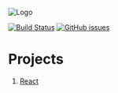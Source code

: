 ![Logo][Logo]

[![Build Status][Status]](https://travis-ci.org/tacsio/udemy)
[![GitHub issues][Issues]](https://github.com/tacsio/udemy/issues)

Projects
=========

1. [React](react/)



[Logo]: https://about.udemy.com/wp-content/uploads/2017/10/NewUlogo-large-1.png
[Issues]: https://img.shields.io/github/issues/tacsio/udemy.svg
[Status]: https://travis-ci.org/tacsio/udemy.svg?branch=master
